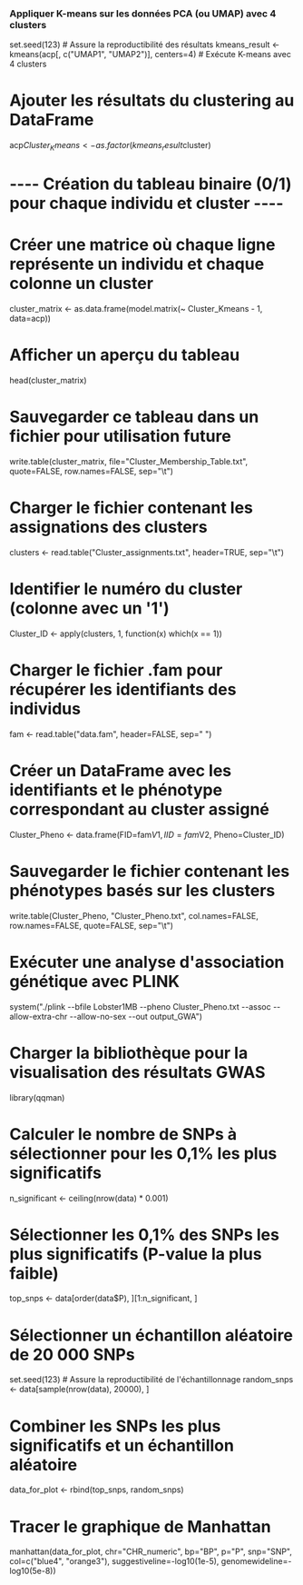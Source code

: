 ### Appliquer K-means sur les données PCA (ou UMAP) avec 4 clusters
set.seed(123)  # Assure la reproductibilité des résultats
kmeans_result <- kmeans(acp[, c("UMAP1", "UMAP2")], centers=4)  # Exécute K-means avec 4 clusters

# Ajouter les résultats du clustering au DataFrame
acp$Cluster_Kmeans <- as.factor(kmeans_result$cluster)

# ---- Création du tableau binaire (0/1) pour chaque individu et cluster ----

# Créer une matrice où chaque ligne représente un individu et chaque colonne un cluster
cluster_matrix <- as.data.frame(model.matrix(~ Cluster_Kmeans - 1, data=acp))

# Afficher un aperçu du tableau
head(cluster_matrix)

# Sauvegarder ce tableau dans un fichier pour utilisation future
write.table(cluster_matrix, file="Cluster_Membership_Table.txt", quote=FALSE, row.names=FALSE, sep="\t")

# Charger le fichier contenant les assignations des clusters
clusters <- read.table("Cluster_assignments.txt", header=TRUE, sep="\t")

# Identifier le numéro du cluster (colonne avec un '1')
Cluster_ID <- apply(clusters, 1, function(x) which(x == 1))

# Charger le fichier .fam pour récupérer les identifiants des individus
fam <- read.table("data.fam", header=FALSE, sep=" ")

# Créer un DataFrame avec les identifiants et le phénotype correspondant au cluster assigné
Cluster_Pheno <- data.frame(FID=fam$V1, IID=fam$V2, Pheno=Cluster_ID)

# Sauvegarder le fichier contenant les phénotypes basés sur les clusters
write.table(Cluster_Pheno, "Cluster_Pheno.txt", col.names=FALSE, row.names=FALSE, quote=FALSE, sep="\t")

# Exécuter une analyse d'association génétique avec PLINK
system("./plink --bfile Lobster1MB --pheno Cluster_Pheno.txt --assoc --allow-extra-chr --allow-no-sex --out output_GWA")

# Charger la bibliothèque pour la visualisation des résultats GWAS
library(qqman)

# Calculer le nombre de SNPs à sélectionner pour les 0,1% les plus significatifs
n_significant <- ceiling(nrow(data) * 0.001)

# Sélectionner les 0,1% des SNPs les plus significatifs (P-value la plus faible)
top_snps <- data[order(data$P), ][1:n_significant, ]

# Sélectionner un échantillon aléatoire de 20 000 SNPs
set.seed(123)  # Assure la reproductibilité de l'échantillonnage
random_snps <- data[sample(nrow(data), 20000), ]

# Combiner les SNPs les plus significatifs et un échantillon aléatoire
data_for_plot <- rbind(top_snps, random_snps)

# Tracer le graphique de Manhattan
manhattan(data_for_plot, 
          chr="CHR_numeric", 
          bp="BP", 
          p="P", 
          snp="SNP", 
          col=c("blue4", "orange3"), 
          suggestiveline=-log10(1e-5), 
          genomewideline=-log10(5e-8))
